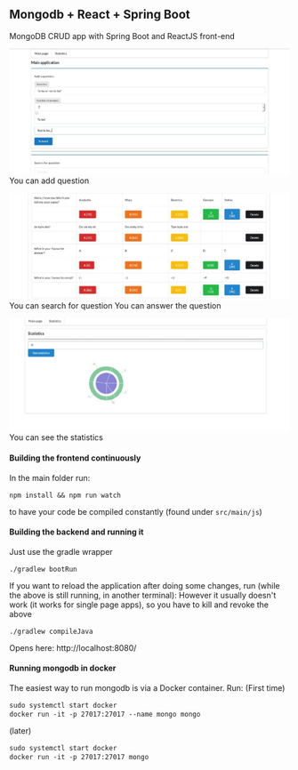 ## Mongodb + React + Spring Boot

MongoDB CRUD app with Spring Boot and ReactJS front-end

![You can add qouestion](/dodawanie_pytan.jpg)
You can add question




![You can search for qouestion](/wyszukiwanie_pytan.jpg)
You can search for question
You can answer the question




![You can see the statistics](/statystyki.jpg)
You can see the statistics



#### Building the frontend continuously

In the main folder run:

```
npm install && npm run watch
```

to have your code be compiled constantly (found under `src/main/js`)

#### Building the backend and running it
Just use the gradle wrapper
```
./gradlew bootRun
```

If you want to reload the application after doing some changes, run (while the above is still running, in another terminal):
However it usually doesn't work (it works for single page apps), so you have to kill and revoke the above
```
./gradlew compileJava
```
Opens here: http://localhost:8080/

#### Running mongodb in docker

The easiest way to run mongodb is via a Docker container. Run:
(First time)
```
sudo systemctl start docker
docker run -it -p 27017:27017 --name mongo mongo
```

(later)
```
sudo systemctl start docker
docker run -it -p 27017:27017 mongo
```

